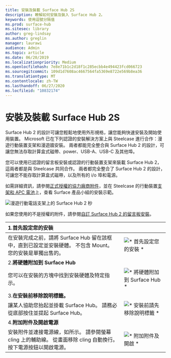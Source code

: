 ```yaml
---
title: 安裝及裝載 Surface Hub 2S
description: 瞭解如何安裝及裝入 Surface Hub 2。
keywords: 使用逗號分隔值
ms.prod: surface-hub
ms.sitesec: library
author: greg-lindsay
ms.author: greglin
manager: laurawi
audience: Admin
ms.topic: article
ms.date: 06/20/2019
ms.localizationpriority: Medium
ms.openlocfilehash: 7e8e71b1c2d18f1c285ecbb4e494423fcd066723
ms.sourcegitcommit: 109d1d7608ac4667564fa5369e8722e569b8ea36
ms.translationtype: MT
ms.contentlocale: zh-TW
ms.lasthandoff: 06/27/2020
ms.locfileid: "10832174"
---
```

# 安裝及裝載 Surface Hub 2S

Surface Hub 2 的設計可讓您輕鬆地使用外形規格，讓您能夠快速安裝及開始使用裝置。 Microsoft 已在下列認證的安裝解決方案上與 Steelcase 進行合作：漫遊行動裝置支架和漫遊牆安裝。 兩者都能完全整合與 Surface Hub 2 的設計，可讓您無法存取計算盒式磁帶、power、USB-A、USB-C 及其他埠。

您可以使用已認證的留言板安裝或認證的行動裝置支架來裝載 Surface Hub 2，這兩者都是與 Steelcase 共同合作。 兩者都完全整合了 Surface Hub 2 的設計，可讓您不能存取計算盒式磁帶，以及所有的 i/o 埠和電源。 

如需詳細資訊，請參閱[正式授權的協力廠商附件](http://licensedhardware.azurewebsites.net/surface)，並在 Steelcase 的行動裝置[支架和 APC 電池](https://youtu.be/VTzdu4Skpkg)上，查看 Surface 產品小組的安裝示範。

 ![漫遊行動電話支架上的 Surface Hub 2 秒](images/sh2-mobile-stand.png)<br>

如果您使用的不是授權的附件，請參閱[自訂 Surface Hub 2 的留言板安裝](surface-hub-2s-custom-install.md)。

| 1.**首先設定您的安裝** | |
|:------ |:-------- |
| 在安裝完成之前，請將 Surface Hub 留在該框中，直到已設定並安裝硬體。 不包含 Mount。 您的安裝是單獨出售的。 | ![* 首先設定您的安裝 *](images/sh2-setup-1.png) <br> |
| 2.**將硬體附加到 Surface Hub** | |
| 您可以在安裝的方塊中找到安裝硬體及特定指示。 | ![* 將硬體附加到 Surface Hub *](images/sh2-setup-2.png) <br> |
| 3.**在安裝前移除說明標籤。** | |
| 讓某人協助您抬起並掛載 Surface Hub。 請務必從底部按住並提起 Surface Hub。 | ![* 安裝前請先移除說明標籤 *](images/sh2-setup-3.png) <br> |
| 4.**附加附件及開啟電源** | |
| 安裝附件並連接電源線，如所示。 請參閱螢幕 cling 上的輔助線。 從畫面移除 cling 自動換行。 按下電源按鈕以開啟電源。 | ![* 附加附件及開啟 *](images/sh2-setup-4.png) <br> |
